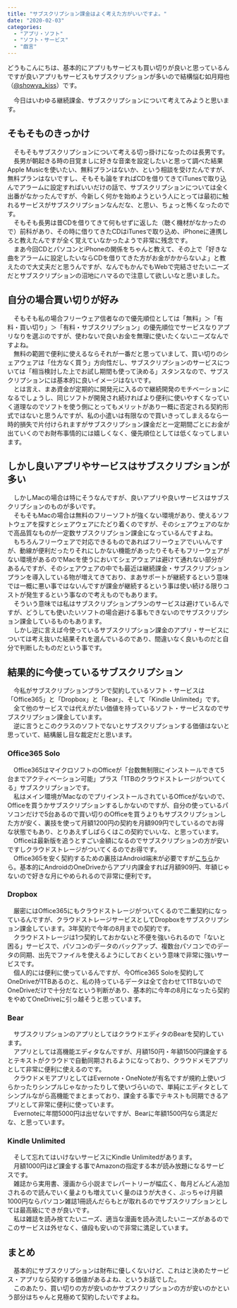 ```yaml
---
title: "サブスクリプション課金はよく考えた方がいいですよ。"
date: "2020-02-03"
categories: 
  - "アプリ・ソフト"
  - "ソフト・サービス"
  - "戯言"
---
```


どうもこんにちは、基本的にアプリもサービスも買い切りが良いと思っているんですが良いアプリもサービスもサブスクリプションが多いので結構悩む如月翔也（[@showya\_kiss](http://twitter.com/showya_kiss)）です。  
  
　今日はいわゆる継続課金、サブスクリプションについて考えてみようと思います。  

## そもそものきっかけ

　そもそもサブスクリプションについて考える切っ掛けになったのは長男です。  
　長男が朝起きる時の目覚ましに好きな音楽を設定したいと思って調べた結果Apple Musicを使いたい、無料プランはないか、という相談を受けたんですが、無料プランはないですし、そもそも論をすればCDを借りてきてiTunesで取り込んでアラームに設定すればいいだけの話で、サブスクリプションについては全く出番がなかったんですが、今新しく何かを始めようという人にとっては最初に触れるサービスがサブスクリプションなんだな、と思い、ちょっと怖くなったのです。  
　そもそも長男は昔CDを借りてきて何もせずに返した（聴く機材がなかったので）前科があり、その時に借りてきたCDはiTunesで取り込め、iPhoneに連携しろと教えたんですが全く覚えていなかったようで非常に残念です。  
　まあ今回CDとパソコンとiPhoneの関係をちゃんと教えて、その上で「好きな曲をアラームに設定したいならCDを借りてきた方がお金がかからないよ」と教えたので大丈夫だと思うんですが、なんでもかんでもWebで完結させたいニーズだとサブスクリプションの沼地にハマるので注意して欲しいなと思いました。  

## 自分の場合買い切りが好み

　そもそも私の場合フリーウェア信者なので優先順位としては「無料」＞「有料・買い切り」＞「有料・サブスクリプション」の優先順位でサービスなりアプリなりを選ぶのですが、使わないで良いお金を無理に使いたくないニーズなんですよね。  
　無料の範囲で便利に使えるならそれが一番だと思っていまして、買い切りのシェアウェアは「仕方なく買う」方向性だし、サブスクリプションのサービスについては「相当検討した上でお試し期間も使って決める」スタンスなので、サブスクリプションには基本的に良いイメージはないです。  
　とは言え、まあ資金が定期的に開発元に入るので継続開発のモチベーションになるでしょうし、同じソフトが開発され続ければより便利に使いやすくなっていく道理なのでソフトを使う側にとってもメリットがあり一概に否定される契約形式ではないと思うんですが、私の小遣いは有限なので買いきってしまえるなら一時的損失で片付けられますがサブスクリプション課金だと一定期間ごとにお金が出ていくのでお財布事情的には嬉しくなく、優先順位としては低くなってしまいます。  

## しかし良いアプリやサービスはサブスクリプションが多い

　しかしMacの場合は特にそうなんですが、良いアプリや良いサービスはサブスクリプションのものが多いです。  
　そもそもMacの場合は無料のフリーソフトが強くない環境があり、使えるソフトウェアを探すとシェアウェアにたどり着くのですが、そのシェアウェアのなかで高品質なものが一定数サブスクリプション課金になっているんですよね。  
　もちろんフリーウェアで対応できるものであればフリーウェアでいいんですが、動線が便利だったりそれにしかない機能があったりそもそもフリーウェアがない環境があるのでMacを使うにおいてシェアウェアは避けて通れない部分があるんですが、そのシェアウェアの中でも最近は継続課金・サブスクリプションプランを導入している物が増えてきており、まあサポートが継続するという意味では一概に悪い事ではないんですが課金が継続するという事は使い続ける限りコストが発生するという事なので考えものでもあります。  
　そういう意味では私はサブスクリプションプランのサービスは避けているんですが、どうしても使いたいソフトの場合避ける事もできないのでサブスクリプション課金しているものもあります。  
　しかし逆に言えば今使っているサブスクリプション課金のアプリ・サービスについては考え抜いた結果それを選んでいるのであり、間違いなく良いものだと自分で判断したものだという事です。  

## 結果的に今使っているサブスクリプション

　今私がサブスクリプションプランで契約しているソフト・サービスは「Office365」と「Dropbox」と「Bear」、そして「Kindle Unlimited」です。  
　全て他のサービスでは代えがたい価値を持っているソフト・サービスなのでサブスクリプション課金しています。  
　逆に言うとこのクラスのソフトでないとサブスクリプションする価値はないと思っていて、結構厳し目な裁定だと思います。  

### Office365 Solo

　Office365はマイクロソフトのOfficeが「台数無制限にインストールできて5台までアクティベーション可能」プラス「1TBのクラウドストレージがついてくる」サブスクリプションです。  
　私はメイン環境がMacなのでプリインストールされているOfficeがないので、Officeを買うかサブスクリプションするしかないのですが、自分の使っているパソコンだけで5台あるので買い切りのOfficeを買うよりもサブスクリプションした方が安く、裏技を使って月額1200円の契約を月額909円でしているのでお得な状態でもあり、とりあえずしばらくはこの契約でいいな、と思っています。  
　Officeは最新版を追うとすごい金額になるのでサブスクリプションの方が安いですしクラウドストレージがついてくるのでお得です。  
　Office365を安く契約するための裏技はAndroid端末が必要ですが[こちら](https://techblog.show-ya.blue/?p=3518)から。基本的にAndroidのOneDriveからアプリ内課金すれば月額909円、年額じゃないので好きな月にやめられるので非常に便利です。  

### Dropbox

　厳密にはOffice365にもクラウドストレージがついてくるので二重契約になっているんですが、クラウドストレージサービスとしてDropboxをサブスクリプション課金しています。3年契約で今年の8月までの契約です。  
　クラウドストレージは1つ契約しておかないと不便を強いられるので「ないと困る」サービスで、パソコンのデータのバックアップ、複数台パソコンでのデータの同期、出先でファイルを使えるようにしておくという意味で非常に強いサービスです。  
　個人的には便利に使っているんですが、今Office365 Soloを契約してOneDriveが1TBあるのと、私の持っているデータは全て合わせて1TBないのでOneDriveだけで十分だなという判断があり、基本的に今年の8月になったら契約をやめてOneDriveに引っ越そうと思っています。  

### Bear

　サブスクリプションのアプリとしてはクラウドエディタのBearを契約しています。  
　アプリとしては高機能エディタなんですが、月額150円・年額1500円課金するとテキストがクラウドで自動同期されるようになっており、クラウドメモアプリとして非常に便利に使えるのです。  
　クラウドメモアプリとしてはEvernote・OneNoteが有名ですが規約上使いづらかったりシンプルじゃなかったりして使いづらいので、単純にエディタとしてシンプルながら高機能でまとまっており、課金する事でテキストも同期できるアプリとして非常に便利に使っています。  
　Evernoteに年間5000円は出せないですが、Bearに年額1500円なら満足だな、と思っています。  

### Kindle Unlimited

　そして忘れてはいけないサービスにKindle Unlimitedがあります。  
　月額1000円ほど課金する事でAmazonの指定する本が読み放題になるサービスです。  
　雑誌から実用書、漫画から小説までレパートリーが幅広く、毎月どんどん追加されるので読んでいく量よりも増えていく量のほうが大きく、ぶっちゃけ月額1000円ならパソコン雑誌1冊読んだらもとが取れるのでサブスクリプションとしては最高級にできが良いです。  
　私は雑誌を読み捨てたいニーズ、適当な漫画を読み流したいニーズがあるのでこのサービスは外せなく、値段も安いので非常に満足しています。  

## まとめ

　基本的にサブスクリプションは財布に優しくないけど、これはと決めたサービス・アプリなら契約する価値があるよね、というお話でした。  
　このあたり、買い切りの方が安いのかサブスクリプションの方が安いのかという部分はちゃんと見極めて契約したいですよね。
